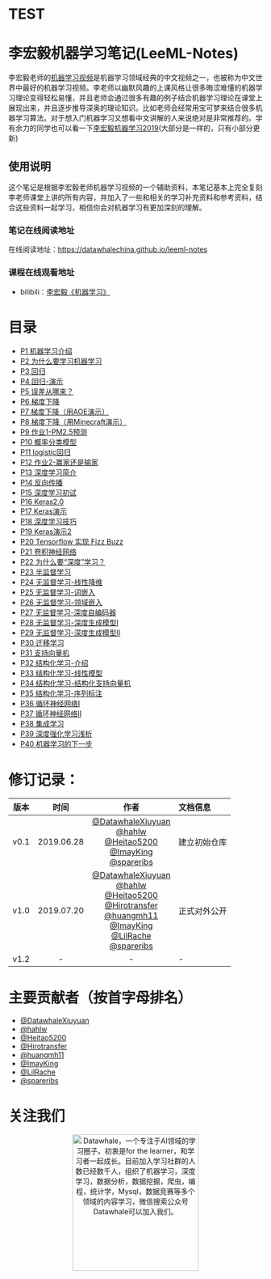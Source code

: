 # TEST
# 李宏毅机器学习笔记(LeeML-Notes)
李宏毅老师的[机器学习视频](http://speech.ee.ntu.edu.tw/~tlkagk/courses_ML17.html)是机器学习领域经典的中文视频之一，也被称为中文世界中最好的机器学习视频。李老师以幽默风趣的上课风格让很多晦涩难懂的机器学习理论变得轻松易懂，并且老师会通过很多有趣的例子结合机器学习理论在课堂上展现出来，并且逐步推导深奥的理论知识。比如老师会经常用宝可梦来结合很多机器学习算法。对于想入门机器学习又想看中文讲解的人来说绝对是非常推荐的。学有余力的同学也可以看一下[李宏毅机器学习2019](http://speech.ee.ntu.edu.tw/~tlkagk/courses_ML19.html)(大部分是一样的，只有小部分更新)


## 使用说明
这个笔记是根据李宏毅老师机器学习视频的一个辅助资料，本笔记基本上完全复刻李老师课堂上讲的所有内容，并加入了一些和相关的学习补充资料和参考资料，结合这些资料一起学习，相信你会对机器学习有更加深刻的理解。

### 笔记在线阅读地址
在线阅读地址：https://datawhalechina.github.io/leeml-notes

### 课程在线观看地址
- bilibili：[李宏毅《机器学习》](https://www.bilibili.com/video/av59538266)

# 目录
- [P1 机器学习介绍](https://datawhalechina.github.io/leeml-notes/#/chapter1/chapter1)
- [P2 为什么要学习机器学习](https://datawhalechina.github.io/leeml-notes/#/chapter2/chapter2)
- [P3 回归](https://datawhalechina.github.io/leeml-notes/#/chapter3/chapter3)
- [P4 回归-演示](https://datawhalechina.github.io/leeml-notes/#/chapter4/chapter4)
- [P5 误差从哪来？](https://datawhalechina.github.io/leeml-notes/#/chapter5/chapter5)
- [P6 梯度下降](https://datawhalechina.github.io/leeml-notes/#/chapter6/chapter6)
- [P7 梯度下降（用AOE演示）](https://datawhalechina.github.io/leeml-notes/#/chapter7/chapter7)
- [P8 梯度下降（用Minecraft演示）](https://datawhalechina.github.io/leeml-notes/#/chapter8/chapter8)
- [P9 作业1-PM2.5预测](https://datawhalechina.github.io/leeml-notes/#/chapter9/chapter9)
- [P10 概率分类模型](https://datawhalechina.github.io/leeml-notes/#/chapter10/chapter10)
- [P11 logistic回归](https://datawhalechina.github.io/leeml-notes/#/chapter11/chapter11)
- [P12 作业2-赢家还是输家](https://datawhalechina.github.io/leeml-notes/#/chapter12/chapter12)
- [P13 深度学习简介](https://datawhalechina.github.io/leeml-notes/#/chapter13/chapter13)
- [P14 反向传播](https://datawhalechina.github.io/leeml-notes/#/chapter14/chapter14)
- [P15 深度学习初试](https://datawhalechina.github.io/leeml-notes/#/chapter15/chapter15)
- [P16 Keras2.0](https://datawhalechina.github.io/leeml-notes/#/chapter16/chapter16)
- [P17 Keras演示](https://datawhalechina.github.io/leeml-notes/#/chapter17/chapter17)
- [P18 深度学习技巧](https://datawhalechina.github.io/leeml-notes/#/chapter18/chapter18)
- [P19 Keras演示2](https://datawhalechina.github.io/leeml-notes/#/chapter19/chapter19)
- [P20 Tensorflow 实现 Fizz Buzz](https://datawhalechina.github.io/leeml-notes/#/chapter20/chapter20)
- [P21 卷积神经网络](https://datawhalechina.github.io/leeml-notes/#/chapter21/chapter21)
- [P22 为什么要“深度”学习？](https://datawhalechina.github.io/leeml-notes/#/chapter22/chapter22)
- [P23 半监督学习](https://datawhalechina.github.io/leeml-notes/#/chapter23/chapter23)
- [P24 无监督学习-线性降维](https://datawhalechina.github.io/leeml-notes/#/chapter24/chapter24)
- [P25 无监督学习-词嵌入](https://datawhalechina.github.io/leeml-notes/#/chapter25/chapter25)
- [P26 无监督学习-领域嵌入](https://datawhalechina.github.io/leeml-notes/#/chapter26/chapter26)
- [P27 无监督学习-深度自编码器](https://datawhalechina.github.io/leeml-notes/#/chapter27/chapter27)
- [P28 无监督学习-深度生成模型I](https://datawhalechina.github.io/leeml-notes/#/chapter28/chapter28)
- [P29 无监督学习-深度生成模型II](https://datawhalechina.github.io/leeml-notes/#/chapter29/chapter29)
- [P30 迁移学习](https://datawhalechina.github.io/leeml-notes/#/chapter30/chapter30)
- [P31 支持向量机](https://datawhalechina.github.io/leeml-notes/#/chapter31/chapter31)
- [P32 结构化学习-介绍](https://datawhalechina.github.io/leeml-notes/#/chapter32/chapter32)
- [P33 结构化学习-线性模型](https://datawhalechina.github.io/leeml-notes/#/chapter33/chapter33)
- [P34 结构化学习-结构化支持向量机](https://datawhalechina.github.io/leeml-notes/#/chapter34/chapter34)
- [P35 结构化学习-序列标注](https://datawhalechina.github.io/leeml-notes/#/chapter35/chapter35)
- [P36 循环神经网络I](https://datawhalechina.github.io/leeml-notes/#/chapter36/chapter36)
- [P37 循环神经网络II](https://datawhalechina.github.io/leeml-notes/#/chapter37/chapter37)
- [P38 集成学习](https://datawhalechina.github.io/leeml-notes/#/chapter38/chapter38)
- [P39 深度强化学习浅析](https://datawhalechina.github.io/leeml-notes/#/chapter39/chapter39)
- [P40 机器学习的下一步](https://datawhalechina.github.io/leeml-notes/#/chapter40/chapter40)


# 修订记录：
|版本|时间|作者|文档信息 |
|---|:--:|:--:|:--|
| v0.1 |2019.06.28|[@DatawhaleXiuyuan](https://github.com/DatawhaleXiuyuan)<br>[@hahlw](https://github.com/hahlw)<br>[@Heitao5200](https://github.com/Heitao5200)<br>[@ImayKing](https://github.com/Imay-King)<br>[@spareribs](https://github.com/spareribs)|建立初始仓库 |
| v1.0 |2019.07.20|[@DatawhaleXiuyuan](https://github.com/DatawhaleXiuyuan)<br>[@hahlw](https://github.com/hahlw)<br>[@Heitao5200](https://github.com/Heitao5200)<br>[@Hirotransfer](https://github.com/Hirotransfer)<br>[@huangmh11](https://github.com/huangmh11)<br>[@ImayKing](https://github.com/Imay-King)<br>[@LilRache](https://github.com/LilRachel)<br>[@spareribs](https://github.com/spareribs)<br> |正式对外公开|
| v1.2|-|-|- |



# 主要贡献者（按首字母排名）

- [@DatawhaleXiuyuan](https://github.com/DatawhaleXiuyuan)
- [@hahlw](https://github.com/hahlw)
- [@Heitao5200](https://github.com/Heitao5200)
- [@Hirotransfer](https://github.com/Hirotransfer)
- [@huangmh11](https://github.com/huangmh11)
- [@ImayKing](https://github.com/Imay-King)
- [@LilRache](https://github.com/LilRachel)
- [@spareribs](https://github.com/spareribs)


# 关注我们

<div align=center><img src="https://raw.githubusercontent.com/datawhalechina/pumpkin-book/master/res/qrcode.jpeg" width = "250" height = "270" alt="Datawhale，一个专注于AI领域的学习圈子。初衷是for the learner，和学习者一起成长。目前加入学习社群的人数已经数千人，组织了机器学习，深度学习，数据分析，数据挖掘，爬虫，编程，统计学，Mysql，数据竞赛等多个领域的内容学习，微信搜索公众号Datawhale可以加入我们。"></div>




